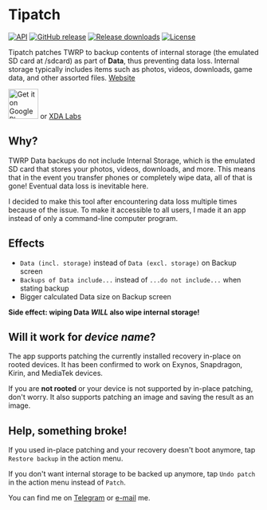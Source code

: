 # Tipatch

[![API](https://img.shields.io/badge/API-21%2B-brightgreen.svg?style=flat)](https://android-arsenal.com/api?level=21)
[![GitHub release](https://img.shields.io/github/release/kdrag0n/tipatch.svg?style=flat)](https://github.com/kdrag0n/tipatch/releases)
[![Release downloads](https://img.shields.io/github/downloads/kdrag0n/tipatch/total.svg?style=flat)](https://github.com/kdrag0n/tipatch/releases)
[![License](https://img.shields.io/badge/license-MIT-blue.svg?style=flat)](https://opensource.org/licenses/MIT)

Tipatch patches TWRP to backup contents of internal storage (the emulated SD card at /sdcard) as part of **Data**, thus preventing data loss. Internal storage typically includes items such as photos, videos, downloads, game data, and other assorted files. [Website](https://khronodragon.com/projects/tipatch/)

<a href="https://play.google.com/store/apps/details?id=com.kdrag0n.tipatch" target="_blank"><img src="https://play.google.com/intl/en_us/badges/images/generic/en-play-badge.png" height="60" alt="Get it on Google Play"></a>
or <a href="https://labs.xda-developers.com/store/app/com.kdrag0n.tipatch" target="_blank">XDA Labs</a>

## Why?
TWRP Data backups do not include Internal Storage, which is the emulated SD card that stores your photos, videos, downloads, and more. This means that in the event you transfer phones or completely wipe data, all of that is gone! Eventual data loss is inevitable here.

I decided to make this tool after encountering data loss multiple times because of the issue. To make it accessible to all users, I made it an app instead of only a command-line computer program.

## Effects
 - `Data (incl. storage)` instead of `Data (excl. storage)` on Backup screen
 - `Backups of Data include...` instead of `...do not include...` when stating backup
 - Bigger calculated Data size on Backup screen

**__Side effect__: wiping Data *WILL* also wipe internal storage!**

## Will it work for *device name*?
The app supports patching the currently installed recovery in-place on rooted devices. It has been confirmed to work on Exynos, Snapdragon, Kirin, and MediaTek devices.

If you are **not rooted** or your device is not supported by in-place patching, don't worry. It also supports patching an image and saving the result as an image.

## Help, something broke!
If you used in-place patching and your recovery doesn't boot anymore, tap `Restore backup` in the action menu.

If you don't want internal storage to be backed up anymore, tap `Undo patch` in the action menu instead of `Patch`.

You can find me on [Telegram](https://t.me/kdrag0n) or [e-mail](mailto:kdrag0n@pm.me) me.